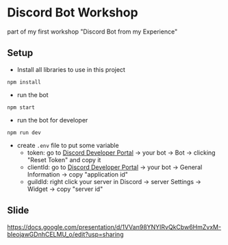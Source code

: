 # Discord Bot Workshop
part of my first workshop "Discord Bot from my Experience"

## Setup

- Install all libraries to use in this project
```
npm install
```

- run the bot
```
npm start
```

- run the bot for developer
```
npm run dev
```

- create `.env` file to put some variable
  - token: go to [Discord Developer Portal](https://discord.com/developers/applications) -> your bot -> Bot -> clicking "Reset Token" and copy it
  - clientId: go to [Discord Developer Portal](https://discord.com/developers/applications) -> your bot -> General Information -> copy "application id"
  - guildId: right click your server in Discord -> server Settings -> Widget -> copy "server id"

## Slide
https://docs.google.com/presentation/d/1VVan98YNYIRvQkCbw6HmZvxM-bIeojawGDnhCELMU_o/edit?usp=sharing
